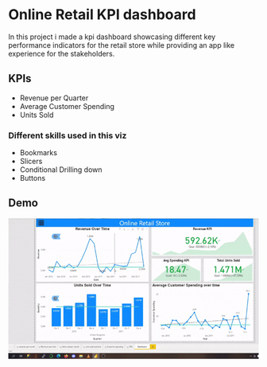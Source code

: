 
# Online Retail KPI dashboard 

In this project i made a kpi dashboard showcasing different key performance indicators 
for the retail store while providing an app like experience for the stakeholders. 
## KPIs
- Revenue per Quarter
- Average Customer Spending 
- Units Sold

### Different skills used in this viz 

- Bookmarks
- Slicers 
- Conditional Drilling down
- Buttons

##  Demo 

![](retail.gif)


